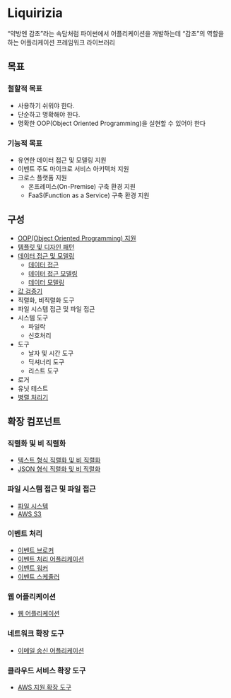 # Liquirizia
“약방엔 감초”라는 속담처럼 파이썬에서 어플리케이션을 개발하는데 “감초”의 역할을 하는 어플리케이션 프레임워크 라이브러리

## 목표

### 철할적 목표
* 사용하기 쉬워야 한다.
* 단순하고 명확해야 한다.
* 명확한 OOP(Object Oriented Programming)을 실현할 수 있어야 한다

### 기능적 목표
* 유연한 데이터 접근 및 모델링 지원
* 이벤트 주도 마이크로 서비스 아키텍처 지원
* 크로스 플랫폼 지원
  * 온프레미스(On-Premise) 구축 환경 지원
  * FaaS(Function as a Service) 구축 환경 지원
  
## 구성
* [OOP(Object Oriented Programming) 지원](docs/OOP.md)
* [템플릿 및 디자인 패턴](docs/DesignPatterns.md)
* [데이터 접근 및 모델링](docs/DataAccessModel.md)
  * [데이터 접근](docs/DataAccessObject.md)
  * [데이터 접근 모델링](docs/DataAccessModelObject.md)
  * [데이터 모델링](docs/DataModelObject.md)
* [값 검증기](docs/Validation.md)
* 직렬화, 비직렬화 도구
* 파일 시스템 접근 및 파일 접근
* 시스템 도구
  * 파일락
  * 신호처리
* 도구
  * 날자 및 시간 도구
  * 딕셔너리 도구
  * 리스트 도구
* 로거
* 유닛 테스트
* [병렬 처리기](docs/Parallelizer.md)

## 확장 컴포넌트

### 직렬화 및 비 직렬화
* [텍스트 형식 직렬화 및 비 직렬화](https://github.com/yong5eon/Liquirizia.Serializer.Implements.Text)
* [JSON 형식 직렬화 및 비 직렬화](https://github.com/yong5eon/Liquirizia.Serializer.Implements.JavaScriptObjectNotation)

### 파일 시스템 접근 및 파일 접근
* [파일 시스템](https://github.com/yong5eon/Liquirizia.FileSystemObject.Implements.FileSystem)
* [AWS S3](https://github.com/yong5eon/Liquirizia.FileSystemObject.Implements.AWS.S3)

### 이벤트 처리
* [이벤트 브로커](https://github.com/yong5eon/Liquirizia.EventBroker)
* [이벤트 처리 어플리케이션](https://github.com/yong5eon/Liquirizia.EventRunner)
* [이벤트 워커](https://github.com/yong5eon/Liquirizia.EventWorker)
* [이벤트 스케줄러](https://github.com/yong5eon/Liquirizia.EventScheduler)

### 웹 어플리케이션
* [웹 어플리케이션](https://github.com/yong5eon/Liquirizia.WebApplication)

### 네트워크 확장 도구
* [이메일 송신 어플리케이션](https://github.com/yong5eon/Liquirizia.Mailer)

### 클라우드 서비스 확장 도구
* [AWS 지원 확장 도구](https://github.com/yong5eon/Liquirizia.AWS)
